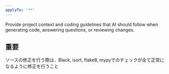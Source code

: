 ```yaml
---
applyTo: '**'
---
```

Provide project context and coding guidelines that AI should follow when generating code, answering questions, or reviewing changes.

## 重要
ソースの修正を行う際は、Black, isort, flake8, mypyでのチェックが全て正常になるように修正を行うこと